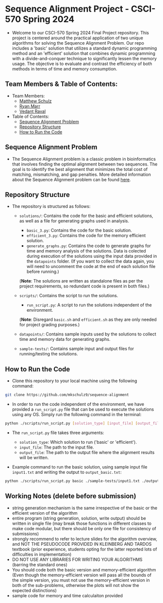 # Sequence Alignment Project - CSCI-570 Spring 2024
- Welcome to our CSCI-570 Spring 2024 Final Project repository. This project is centered around the practical application of two unique algorithms for solving the Sequence Alignment Problem. Our repo includes a 'basic' solution that utilizes a standard dynamic programming method and an 'efficient' solution that combines dynamic programming with a divide-and-conquer technique to significantly lessen the memory usage. The objective is to evaluate and contrast the efficiency of both methods in terms of time and memory consumption.

## Team Members & Table of Contents:
- Team Members:
    - [Matthew Schulz](https://github.com/mkschulz9)
    - [Ryan Marr](https://github.com/rmarrcode)
    - [Vedant Raval](https://github.com/Vedant2311)
- Table of Contents:
  - [Sequence Alignment Problem](#sequence-alignment-problem)
  - [Repository Structure](#repository-structure)
  - [How to Run the Code](#how-to-run-the-code)

## Sequence Alignment Problem
- The Sequence Alignment problem is a classic problem in bioinformatics that involves finding the optimal alignment between two sequences. The goal is to identify the best alignment that minimizes the total cost of matching, mismatching, and gap penalties. More detailed information about the Sequence Alignment problem can be found [here](https://en.wikipedia.org/wiki/Sequence_alignment).

## Repository Structure
- The repository is structured as follows:
    - `solutions/`: Contains the code for the basic and efficient solutions, as well as a file for generating graphs used in analysis.
        - `basic_3.py`: Contains the code for the basic solution.
        - `efficient_3.py`: Contains the code for the memory efficient solution.
        - `generate_graphs.py`: Contains the code to generate graphs for time and memory analysis of the solutions. Data is colected during execution of the solutions using the input data provided in the `datapoints` folder. (If you want to collect the data again, you will need to uncomment the code at the end of each solution file before running.)

        (**Note**: The solutions are written as standalone files as per the project requirements, so redundant code is present in both files.)
    - `scripts/`: Contains the script to run the solutions. 
        - `run_script.py`: A script to run the solutions independent of the environment.

        (**Note**: Disregard `basic.sh` and `efficient.sh` as they are only needed for project grading purposes.)
    - `datapoints/`: Contains sample inputs used by the solutions to collect time and memory data for generating graphs.
    - `sample-tests/`: Contains sample input and output files for running/testing the solutions.

## How to Run the Code
- Clone this repository to your local machine using the following command:
```bash
git clone https://github.com/mkschulz9/sequence-alignment
```
- In order to run the code independent of the environment, we have provided a `run_script.py` file that can be used to execute the solutions using any OS. Simply run the following command in the terminal:
```bash
python ./scripts/run_script.py [solution_type] [input_file] [output_file]
```
- The `run_script.py` file takes three arguments:
    - `solution_type`: Which solution to run ('basic' or 'efficient').
    - `input_file`: The path to the input file.
    - `output_file`: The path to the output file where the alignment results will be written.

- Example command to run the basic solution, using sample input file `input1.txt` and writing the output to `output_basic.txt`:
```bash
python ./scripts/run_script.py basic ./sample-tests/input1.txt ./output_basic.txt
```

## Working Notes (delete before submission)
- string generation mechanism is the same irrespective of the basic or the
efficient version of the algorithm
- entire program (string generation, solution, write output) should be written in single file (may break those functions in different classes to make code
modular, but there should be only one file for consistency of submissions)
- strongly recommend to refer to lecture slides for the algorithm overview, and
NOT THE PSEUDOCODE PROVIDED IN KLEINBERG AND TARDOS textbook (prior experience, students opting for the latter reported lots of difficulties in implementation)
- DO NOT USE ANY LIBRARIES FOR WRITING YOUR ALGORITHMS (barring the standard ones)
- You should code both the basic version and memory-efficient algorithm (Even though the memory-efficient version will pass all the bounds of the simple version, you must not use the memory-efficient version in both of the sub-problems, otherwise the plots will not show the expected distinctions)
- sample code for memory and time calculaiton provided
